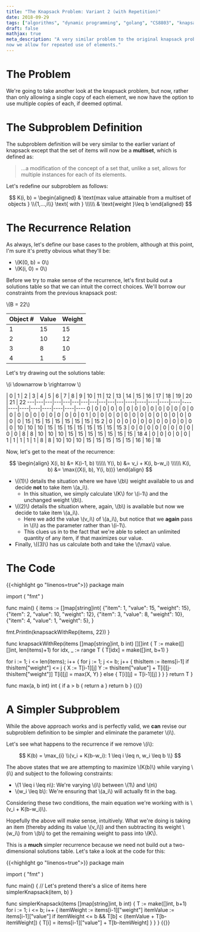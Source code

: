 ```yaml
---
title: "The Knapsack Problem: Variant 2 (with Repetition)"
date: 2018-09-29
tags: ["algorithms", "dynamic programming", "golang", "CS8803", "knapsack", "optimization"]
draft: false
mathjax: true
meta_description: "A very similar problem to the original knapsack problem expect
now we allow for repeated use of elements."
---
```


# The Problem
We're going to take another look at the knapsack problem, but now, rather than
only allowing a single copy of each element, we now have the option to use
multiple copies of each, if deemed optimal.

# The Subproblem Definition
The subproblem definition will be very similar to the earlier variant of knapsack
except that the set of items will now be a __multiset__, which is defined as:

> ...a modification of the concept of a set that, unlike a set, allows for multiple 
  instances for each of its elements.

Let's redefine our subproblem as follows:

$$
K(i, b) = 
\begin{aligned}
& \text{max value attainable from a multiset of objects } \\{1,...,i\\} \text{ with } \\\\\\ 
& \text{weight }\leq b
\end{aligned}
$$

# The Recurrence Relation
As always, let's define our base cases to the problem, although at this point,
I'm sure it's pretty obvious what they'll be:

* \\(K(0, b) = 0\\)
* \\(K(i, 0) = 0\\)

Before we try to make sense of the recurrence, let's first build out a solutions
table so that we can intuit the correct choices. We'll borrow our constraints from
the previous knapsack post:

\\(B = 22\\)

Object # | Value | Weight
---------|-------|-------
1        | 15    | 15
2        | 10    | 12
3        | 8     | 10
4        | 1     | 5

Let's try drawing out the solutions table:

\\(i \downarrow b \rightarrow \\) 

   | 0 | 1 | 2 | 3 | 4 | 5 | 6 | 7 | 8 | 9 | 10 | 11 | 12 | 13 | 14 | 15 | 16 | 17 | 18 | 19 | 20 | 21 | 22
---|---|---|---|---|---|---|---|---|---|---|----|----|----|----|----|----|----|----|----|----|----|----|----
 0 | 0 | 0 | 0 | 0 | 0 | 0 | 0 | 0 | 0 | 0 | 0  | 0  | 0  | 0  | 0  | 0  | 0  | 0  | 0  | 0  | 0  | 0  | 0 
 1 | 0 | 0 | 0 | 0 | 0 | 0 | 0 | 0 | 0 | 0 | 0  | 0  | 0  | 0  | 0  | 15 | 15 | 15 | 15 | 15 | 15 | 15 | 15
 2 | 0 | 0 | 0 | 0 | 0 | 0 | 0 | 0 | 0 | 0 | 0  | 0  | 10 | 10 | 10 | 15 | 15 | 15 | 15 | 15 | 15 | 15 | 15
 3 | 0 | 0 | 0 | 0 | 0 | 0 | 0 | 0 | 0 | 0 | 8  | 8  | 10 | 10 | 10 | 15 | 15 | 15 | 15 | 15 | 15 | 15 | 18
 4 | 0 | 0 | 0 | 0 | 0 | 1 | 1 | 1 | 1 | 1 | 8  | 8  | 10 | 10 | 10 | 15 | 15 | 15 | 15 | 15 | 16 | 16 | 18

Now, let's get to the meat of the recurrence:

$$
\begin{align}
X(i, b) &= K(i-1, b) \\\\\\
Y(i, b) &= v_i + K(i, b-w_i) \\\\\\
K(i, b) &= \max{(X(i, b), Y(i, b))}
\end{align}
$$

* \\((1)\\) details the situation where we have \\(b\\) weight available to us
  and decide __not__ to take item \\(a_i\\).
    * In this situation, we simply calculate \\(K\\) for \\(i-1\\) and the unchanged
      weight \\(b\\).
* \\((2)\\) details the situation where, again, \\(b\\) is available but now we
  decide to take item \\(a_i\\).
    * Here we add the value \\(v_i\\) of \\(a_i\\), but notice that we __again__ 
      pass in \\(i\\) as the parameter rather than \\(i-1\\).
    * This clues us in to the fact that we're able to select an unlimited quantity
      of any item, if that maximizes our value.
* Finally, \\((3)\\) has us calculate both and take the \\(\max\\) value.

# The Code
{{<highlight go "linenos=true">}}
package main

import (
  "fmt"
)

func main() {
  items := []map[string]int{
    {"item": 1, "value": 15, "weight": 15},
    {"item": 2, "value": 10, "weight": 12},
    {"item": 3, "value": 8, "weight": 10},
    {"item": 4, "value": 1, "weight": 5},
  }
  
  fmt.Println(knapsackWithRep(items, 22))
}

func knapsackWithRep(items []map[string]int, b int) [][]int {
  T := make([][]int, len(items)+1)
  for idx, _ := range T {
    T[idx] = make([]int, b+1)
  }

  for i := 1; i <= len(items); i++ {
    for j := 1; j <= b; j++ {
      thisItem := items[i-1]
      if thisItem["weight"] <= j {
        X := T[i-1][j]
        Y := thisItem["value"] + T[i][j-thisItem["weight"]]
        T[i][j] = max(X, Y)
      } else {
        T[i][j] = T[i-1][j]
      }
    }
  }
  return T
}

func max(a, b int) int {
  if a > b {
    return a
  }
  return b
}
{{</highlight>}}

# A Simpler Subproblem
While the above approach works and is perfectly valid, we __can__ revise our
subproblem definition to be simpler and eliminate the parameter \\(i\\).

Let's see what happens to the recurrence if we remove \\(i\\):

$$
K(b) = \max_{i} \\{v_i + K(b-w_i): 1 \leq i \leq n, w_i \leq b \\}
$$

The above states that we are attempting to maximize \\(K(b)\\) while varying \\(i\\)
and subject to the following constraints:

* \\(1 \leq i \leq n\\): We're varying \\(i\\) between \\(1\\) and \\(n\\)
* \\(w_i \leq b\\): We're ensuring that \\(a_i\\) will actually fit in the bag.

Considering these two conditions, the main equation we're working with is
\\(v_i + K(b-w_i)\\).

Hopefully the above will make sense, intuitively. What we're doing is taking an item
(thereby adding its value \\(v_i\\)) and then subtracting its weight \\(w_i\\) from
\\(b\\) to get the remaining weight to pass into \\(K\\).

This is a __much__ simpler recurrence because we need not build out a two-dimensional
solutions table. Let's take a look at the code for this:

{{<highlight go "linenos=true">}}
package main

import (
  "fmt"
)

func main() {
  // Let's pretend there's a slice of items here
  simplerKnapsack(item, b)
}

func simplerKnapsack(items []map[string]int, b int) {
  T := make([]int, b+1) 
  for i := 1; i <= b; i++ {
    itemWeight := items[i-1]["weight"]
    itemValue := items[i-1]["value"]
    if itemWeight <= b && T[b] < (itemValue + T[b-itemWeight]) {
      T[i] = items[i-1]["value"] + T[b-itemWeight]
    }
  }
}
{{</highlight>}}

